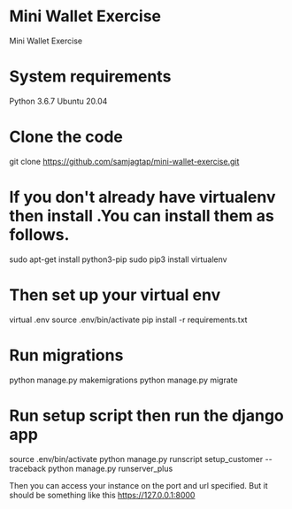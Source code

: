 # Mini Wallet Exercise
Mini Wallet Exercise

# System requirements
Python 3.6.7
Ubuntu 20.04

# Clone the code
git clone https://github.com/samjagtap/mini-wallet-exercise.git

# If you don't already have virtualenv then install .You can install them as follows.
sudo apt-get install python3-pip
sudo pip3 install virtualenv

# Then set up your virtual env
virtual .env
source .env/bin/activate
pip install -r requirements.txt

# Run migrations
python manage.py makemigrations
python manage.py migrate

# Run setup script then run the django app

source .env/bin/activate 
python manage.py runscript setup_customer --traceback
python manage.py runserver_plus 

Then you can access your instance on the port and url specified. But it should be something like this https://127.0.0.1:8000
